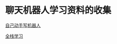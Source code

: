 # 聊天机器人学习资料的收集

[自己动手写机器人](http://www.shareditor.com/blogshow/?blogId=73)

[全栈学习](http://www.shareditor.com/blogshow/?blogId=2)
